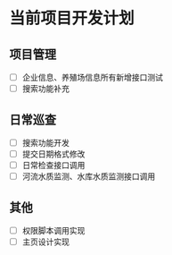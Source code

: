 # 当前项目开发计划

## 项目管理

- [ ] 企业信息、养殖场信息所有新增接口测试
- [ ] 搜索功能补充

## 日常巡查

- [ ] 搜索功能开发
- [ ] 提交日期格式修改
- [ ] 日常检查接口调用
- [ ] 河流水质监测、水库水质监测接口调用

## 其他

- [ ] 权限脚本调用实现
- [ ] 主页设计实现